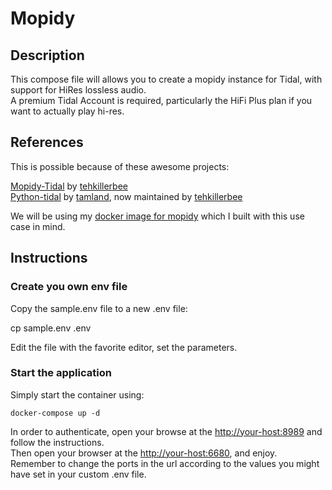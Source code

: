 # Mopidy

## Description

This compose file will allows you to create a mopidy instance for Tidal, with support for HiRes lossless audio.  
A premium Tidal Account is required, particularly the HiFi Plus plan if you want to actually play hi-res.  

## References

This is possible because of these awesome projects:

[Mopidy-Tidal](https://github.com/tehkillerbee/mopidy-tidal) by [tehkillerbee](https://github.com/tehkillerbee)  
[Python-tidal](https://github.com/tehkillerbee/python-tidal) by [tamland](https://github.com/tamland), now maintained by [tehkillerbee](https://github.com/tehkillerbee)  

We will be using my [docker image for mopidy](https://github.com/GioF71/mopidy-docker) which I built with this use case in mind.  

## Instructions

### Create you own env file

Copy the sample.env file to a new .env file:

cp sample.env .env

Edit the file with the favorite editor, set the parameters.

### Start the application

Simply start the container using:

`docker-compose up -d`

In order to authenticate, open your browse at the <http://your-host:8989> and follow the instructions.  
Then open your browser at the <http://your-host:6680>, and enjoy.  
Remember to change the ports in the url according to the values you might have set in your custom .env file.  
